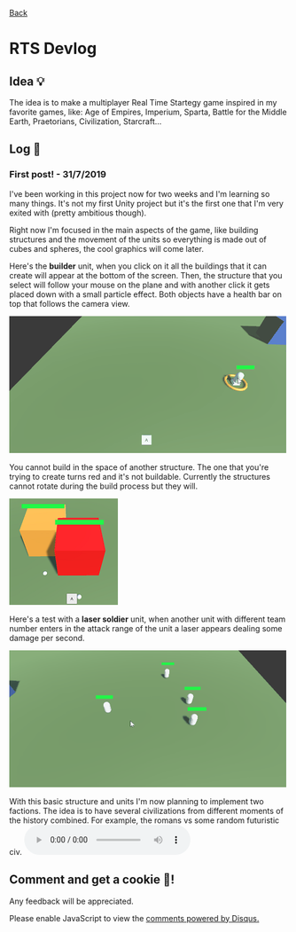 [Back](index.md)

# RTS Devlog
## Idea 💡
The idea is to make a multiplayer Real Time Startegy game inspired in my favorite games, like: Age of Empires, Imperium, Sparta, Battle for the Middle Earth, Praetorians, Civilization, Starcraft...

## Log 📰

### First post! - 31/7/2019
I've been working in this project now for two weeks and I'm learning so many things. It's not my first Unity project but it's the first one that I'm very exited with (pretty ambitious though).

Right now I'm focused in the main aspects of the game, like building structures and the movement of the units so everything is made out of cubes and spheres, the cool graphics will come later. 

Here's the **builder** unit, when you click on it all the buildings that it can create will appear at the bottom of the screen. Then, the structure that you select will follow your mouse on the plane and with another click it gets placed down with a small particle effect. Both objects have a health bar on top that follows the camera view.

![](/gifs/construir_cuartel.gif)

You cannot build in the space of another structure. The one that you're trying to create turns red and it's not buildable. Currently the structures cannot rotate during the build process but they will.

![](/images/cannot_build_there.png)

Here's a test with a **laser soldier** unit, when another unit with different team number enters in the attack range of the unit a laser appears dealing some damage per second.

![](/gifs/laser_soldier.gif)

With this basic structure and units I'm now planning to implement two factions. The idea is to have several civilizations from different moments of the history combined. For example, the romans vs some random futuristic civ.
![](a.mp3)

## Comment and get a cookie 🍪!
Any feedback will be appreciated.

<div id="disqus_thread"></div>
<script>
    (function() {  // REQUIRED CONFIGURATION VARIABLE: EDIT THE SHORTNAME BELOW
        var d = document, s = d.createElement('script');
        
        s.src = 'https://guilleqp.disqus.com/embed.js'; 
        
        s.setAttribute('data-timestamp', +new Date());
        (d.head || d.body).appendChild(s);
    })();
</script>
<noscript>Please enable JavaScript to view the <a href="https://disqus.com/?ref_noscript" rel="nofollow">comments powered by Disqus.</a></noscript>